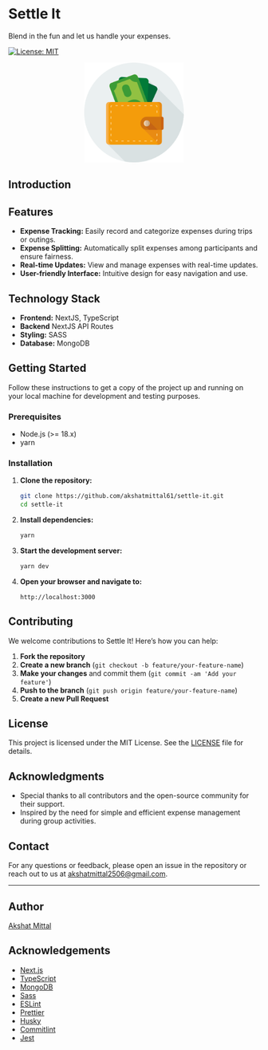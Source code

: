 # Settle It

Blend in the fun and let us handle your expenses.

[![License: MIT](https://img.shields.io/badge/License-MIT-blue.svg)](https://opensource.org/licenses/MIT)

<p align="center">
<img src="./public/favicon.svg" alt="Expenses Tracker" width="200" height="200" />
</p>

## Introduction

## Features

-   **Expense Tracking:** Easily record and categorize expenses during trips or outings.
-   **Expense Splitting:** Automatically split expenses among participants and ensure fairness.
-   **Real-time Updates:** View and manage expenses with real-time updates.
-   **User-friendly Interface:** Intuitive design for easy navigation and use.

## Technology Stack

-   **Frontend:** NextJS, TypeScript
-   **Backend** NextJS API Routes
-   **Styling:** SASS
-   **Database:** MongoDB

## Getting Started

Follow these instructions to get a copy of the project up and running on your local machine for development and testing purposes.

### Prerequisites

-   Node.js (>= 18.x)
-   yarn

### Installation

1. **Clone the repository:**

    ```bash
    git clone https://github.com/akshatmittal61/settle-it.git
    cd settle-it
    ```

2. **Install dependencies:**

    ```bash
    yarn
    ```

3. **Start the development server:**

    ```bash
    yarn dev
    ```

4. **Open your browser and navigate to:**

    ```
    http://localhost:3000
    ```

## Contributing

We welcome contributions to Settle It! Here’s how you can help:

1. **Fork the repository**
2. **Create a new branch** (`git checkout -b feature/your-feature-name`)
3. **Make your changes** and commit them (`git commit -am 'Add your feature'`)
4. **Push to the branch** (`git push origin feature/your-feature-name`)
5. **Create a new Pull Request**

## License

This project is licensed under the MIT License. See the [LICENSE](LICENSE) file for details.

## Acknowledgments

-   Special thanks to all contributors and the open-source community for their support.
-   Inspired by the need for simple and efficient expense management during group activities.

## Contact

For any questions or feedback, please open an issue in the repository or reach out to us at [akshatmittal2506@gmail.com](mailto:akshatmittal2506@gmail.com).

---

## Author

[Akshat Mittal](https://akshatmittal61.vercel.app)

## Acknowledgements

-   [Next.js](https://nextjs.org)
-   [TypeScript](https://www.typescriptlang.org)
-   [MongoDB](https://www.mongodb.com)
-   [Sass](https://sass-lang.com)
-   [ESLint](https://eslint.org)
-   [Prettier](https://prettier.io)
-   [Husky](https://typicode.github.io/husky)
-   [Commitlint](https://commitlint.js.org)
-   [Jest](https://jestjs.io)
